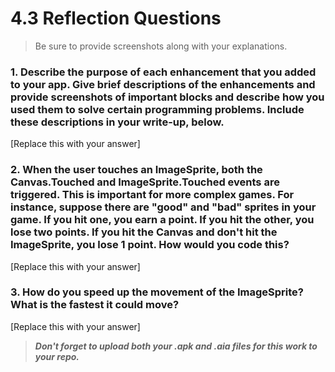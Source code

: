 # 4.3 Reflection Questions

> Be sure to provide screenshots along with your explanations.

### 1. Describe the purpose of each enhancement that you added to your app. Give brief descriptions of the enhancements and provide **screenshots** of important blocks and describe how you used them to solve certain programming problems. **Include these descriptions in your write-up, below.**

[Replace this with your answer]

### 2. When the user touches an ImageSprite, both the Canvas.Touched and ImageSprite.Touched events are triggered. This is important for more complex games. For instance, suppose there are "good" and "bad" sprites in your game. If you hit one, you earn a point. If you hit the other, you lose two points. If you hit the Canvas and don't hit the ImageSprite, you lose 1 point. How would you code this?

[Replace this with your answer]

### 3. How do you speed up the movement of the ImageSprite? What is the fastest it could move?

[Replace this with your answer]

> ***Don't forget to upload both your .apk and .aia files for this work to your repo.***

